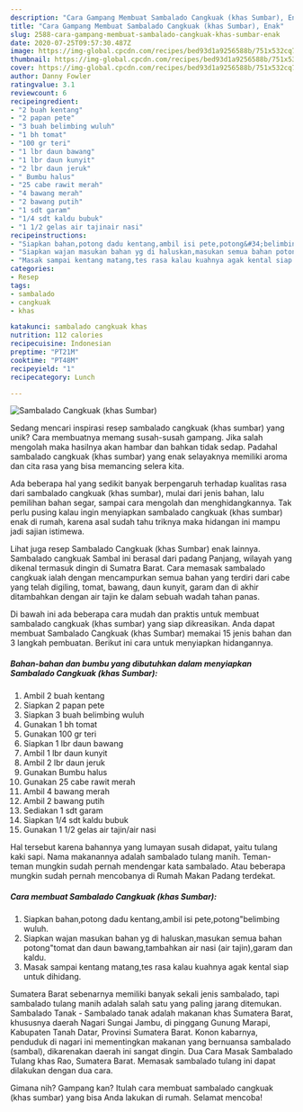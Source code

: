```yaml
---
description: "Cara Gampang Membuat Sambalado Cangkuak (khas Sumbar), Enak"
title: "Cara Gampang Membuat Sambalado Cangkuak (khas Sumbar), Enak"
slug: 2588-cara-gampang-membuat-sambalado-cangkuak-khas-sumbar-enak
date: 2020-07-25T09:57:30.487Z
image: https://img-global.cpcdn.com/recipes/bed93d1a9256588b/751x532cq70/sambalado-cangkuak-khas-sumbar-foto-resep-utama.jpg
thumbnail: https://img-global.cpcdn.com/recipes/bed93d1a9256588b/751x532cq70/sambalado-cangkuak-khas-sumbar-foto-resep-utama.jpg
cover: https://img-global.cpcdn.com/recipes/bed93d1a9256588b/751x532cq70/sambalado-cangkuak-khas-sumbar-foto-resep-utama.jpg
author: Danny Fowler
ratingvalue: 3.1
reviewcount: 6
recipeingredient:
- "2 buah kentang"
- "2 papan pete"
- "3 buah belimbing wuluh"
- "1 bh tomat"
- "100 gr teri"
- "1 lbr daun bawang"
- "1 lbr daun kunyit"
- "2 lbr daun jeruk"
- " Bumbu halus"
- "25 cabe rawit merah"
- "4 bawang merah"
- "2 bawang putih"
- "1 sdt garam"
- "1/4 sdt kaldu bubuk"
- "1 1/2 gelas air tajinair nasi"
recipeinstructions:
- "Siapkan bahan,potong dadu kentang,ambil isi pete,potong&#34;belimbing wuluh."
- "Siapkan wajan masukan bahan yg di haluskan,masukan semua bahan potong&#34;tomat dan daun bawang,tambahkan air nasi (air tajin),garam dan kaldu."
- "Masak sampai kentang matang,tes rasa kalau kuahnya agak kental siap untuk dihidang."
categories:
- Resep
tags:
- sambalado
- cangkuak
- khas

katakunci: sambalado cangkuak khas 
nutrition: 112 calories
recipecuisine: Indonesian
preptime: "PT21M"
cooktime: "PT48M"
recipeyield: "1"
recipecategory: Lunch

---
```



![Sambalado Cangkuak (khas Sumbar)](https://img-global.cpcdn.com/recipes/bed93d1a9256588b/751x532cq70/sambalado-cangkuak-khas-sumbar-foto-resep-utama.jpg)

Sedang mencari inspirasi resep sambalado cangkuak (khas sumbar) yang unik? Cara membuatnya memang susah-susah gampang. Jika salah mengolah maka hasilnya akan hambar dan bahkan tidak sedap. Padahal sambalado cangkuak (khas sumbar) yang enak selayaknya memiliki aroma dan cita rasa yang bisa memancing selera kita.

Ada beberapa hal yang sedikit banyak berpengaruh terhadap kualitas rasa dari sambalado cangkuak (khas sumbar), mulai dari jenis bahan, lalu pemilihan bahan segar, sampai cara mengolah dan menghidangkannya. Tak perlu pusing kalau ingin menyiapkan sambalado cangkuak (khas sumbar) enak di rumah, karena asal sudah tahu triknya maka hidangan ini mampu jadi sajian istimewa.

Lihat juga resep Sambalado Cangkuak (khas Sumbar) enak lainnya. Sambalado cangkuak Sambal ini berasal dari padang Panjang, wilayah yang dikenal termasuk dingin di Sumatra Barat. Cara memasak sambalado cangkuak ialah dengan mencampurkan semua bahan yang terdiri dari cabe yang telah digiling, tomat, bawang, daun kunyit, garam dan di akhir ditambahkan dengan air tajin ke dalam sebuah wadah tahan panas.


Di bawah ini ada beberapa cara mudah dan praktis untuk membuat sambalado cangkuak (khas sumbar) yang siap dikreasikan. Anda dapat membuat Sambalado Cangkuak (khas Sumbar) memakai 15 jenis bahan dan 3 langkah pembuatan. Berikut ini cara untuk menyiapkan hidangannya.

<!--inarticleads1-->

##### Bahan-bahan dan bumbu yang dibutuhkan dalam menyiapkan Sambalado Cangkuak (khas Sumbar):

1. Ambil 2 buah kentang
1. Siapkan 2 papan pete
1. Siapkan 3 buah belimbing wuluh
1. Gunakan 1 bh tomat
1. Gunakan 100 gr teri
1. Siapkan 1 lbr daun bawang
1. Ambil 1 lbr daun kunyit
1. Ambil 2 lbr daun jeruk
1. Gunakan  Bumbu halus
1. Gunakan 25 cabe rawit merah
1. Ambil 4 bawang merah
1. Ambil 2 bawang putih
1. Sediakan 1 sdt garam
1. Siapkan 1/4 sdt kaldu bubuk
1. Gunakan 1 1/2 gelas air tajin/air nasi


Hal tersebut karena bahannya yang lumayan susah didapat, yaitu tulang kaki sapi. Nama makanannya adalah sambalado tulang manih. Teman-teman mungkin sudah pernah mendengar kata sambalado. Atau beberapa mungkin sudah pernah mencobanya di Rumah Makan Padang terdekat. 

<!--inarticleads2-->

##### Cara membuat Sambalado Cangkuak (khas Sumbar):

1. Siapkan bahan,potong dadu kentang,ambil isi pete,potong&#34;belimbing wuluh.
1. Siapkan wajan masukan bahan yg di haluskan,masukan semua bahan potong&#34;tomat dan daun bawang,tambahkan air nasi (air tajin),garam dan kaldu.
1. Masak sampai kentang matang,tes rasa kalau kuahnya agak kental siap untuk dihidang.


Sumatera Barat sebenarnya memiliki banyak sekali jenis sambalado, tapi sambalado tulang manih adalah salah satu yang paling jarang ditemukan. Sambalado Tanak - Sambalado tanak adalah makanan khas Sumatera Barat, khususnya daerah Nagari Sungai Jambu, di pinggang Gunung Marapi, Kabupaten Tanah Datar, Provinsi Sumatera Barat. Konon kabarnya, penduduk di nagari ini mementingkan makanan yang bernuansa sambalado (sambal), dikarenakan daerah ini sangat dingin. Dua Cara Masak Sambalado Tulang khas Rao, Sumatera Barat. Memasak sambalado tulang ini dapat dilakukan dengan dua cara. 

Gimana nih? Gampang kan? Itulah cara membuat sambalado cangkuak (khas sumbar) yang bisa Anda lakukan di rumah. Selamat mencoba!
